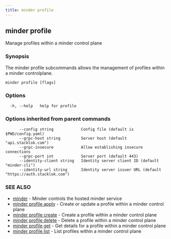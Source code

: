 ```yaml
---
title: minder profile
---
```

## minder profile

Manage profiles within a minder control plane

### Synopsis

The minder profile subcommands allows the management of profiles within
a minder controlplane.

```
minder profile [flags]
```

### Options

```
  -h, --help   help for profile
```

### Options inherited from parent commands

```
      --config string            Config file (default is $PWD/config.yaml)
      --grpc-host string         Server host (default "api.stacklok.com")
      --grpc-insecure            Allow establishing insecure connections
      --grpc-port int            Server port (default 443)
      --identity-client string   Identity server client ID (default "minder-cli")
      --identity-url string      Identity server issuer URL (default "https://auth.stacklok.com")
```

### SEE ALSO

* [minder](minder.md)	 - Minder controls the hosted minder service
* [minder profile apply](minder_profile_apply.md)	 - Create or update a profile within a minder control plane
* [minder profile create](minder_profile_create.md)	 - Create a profile within a minder control plane
* [minder profile delete](minder_profile_delete.md)	 - Delete a profile within a minder control plane
* [minder profile get](minder_profile_get.md)	 - Get details for a profile within a minder control plane
* [minder profile list](minder_profile_list.md)	 - List profiles within a minder control plane

